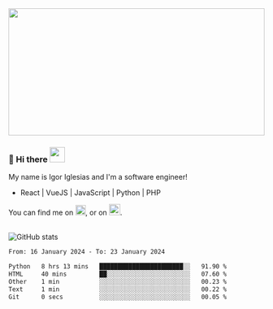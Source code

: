 <img src="https://c.tenor.com/KjVxfRrrncUAAAAd/matrix.gif" width="100%" height="250px">

### 🔭 Hi there <img src="https://raw.githubusercontent.com/MartinHeinz/MartinHeinz/master/wave.gif" width="30px">


My name is Igor Iglesias and I'm a software engineer!
<br>

<ul>
  <li> React | VueJS | JavaScript | Python | PHP </li>
</ul>
You can find me on <a href="https://twitter.com/IgorIglesias5"><img src="https://i.imgur.com/JLLlB5S.png" width="20px"></a>, or on <a href="https://www.linkedin.com/in/igor-iglesias-62478428/"><img src="https://i.imgur.com/PXyIkWx.png" width="22px"></a>.

<br>
<br>

![GitHub stats](https://github-readme-stats.vercel.app/api?username=igoiglesias&show_icons=true&count_private=true&theme=chartreuse-dark&hide_title=true)

<!--START_SECTION:waka-->

```txt
From: 16 January 2024 - To: 23 January 2024

Python   8 hrs 13 mins   ███████████████████████░░   91.90 %
HTML     40 mins         ██░░░░░░░░░░░░░░░░░░░░░░░   07.60 %
Other    1 min           ░░░░░░░░░░░░░░░░░░░░░░░░░   00.23 %
Text     1 min           ░░░░░░░░░░░░░░░░░░░░░░░░░   00.22 %
Git      0 secs          ░░░░░░░░░░░░░░░░░░░░░░░░░   00.05 %
```

<!--END_SECTION:waka-->
